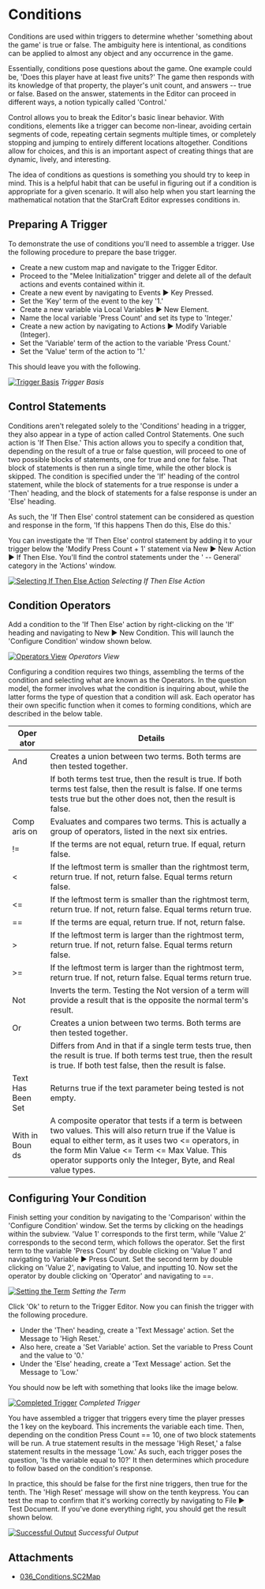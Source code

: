# Conditions

Conditions are used within triggers to determine whether 'something about the game' is true or false. The ambiguity here is intentional, as conditions can be applied to almost any object and any occurrence in the game.

Essentially, conditions pose questions about the game. One example could be, 'Does this player have at least five units?' The game then responds with its knowledge of that property, the player's unit count, and answers -- true or false. Based on the answer, statements in the Editor can proceed in different ways, a notion typically called 'Control.'

Control allows you to break the Editor's basic linear behavior. With conditions, elements like a trigger can become non-linear, avoiding certain segments of code, repeating certain segments multiple times, or completely stopping and jumping to entirely different locations altogether. Conditions allow for choices, and this is an important aspect of creating things that are dynamic, lively, and interesting.

The idea of conditions as questions is something you should try to keep in mind. This is a helpful habit that can be useful in figuring out if a condition is appropriate for a given scenario. It will also help when you start learning the mathematical notation that the StarCraft Editor expresses conditions in.

## Preparing A Trigger

To demonstrate the use of conditions you'll need to assemble a trigger. Use the following procedure to prepare the base trigger.

  - Create a new custom map and navigate to the Trigger Editor.
  - Proceed to the "Melee Initialization" trigger and delete all of the default actions and events contained within it.
  - Create a new event by navigating to Events ▶︎ Key Pressed.
  - Set the 'Key' term of the event to the key '1.'
  - Create a new variable via Local Variables ▶︎ New Element.
  - Name the local variable 'Press Count' and set its type to 'Integer.'
  - Create a new action by navigating to Actions ▶︎ Modify Variable (Integer).
  - Set the 'Variable' term of the action to the variable 'Press Count.'
  - Set the 'Value' term of the action to '1.'

This should leave you with the following.

[![Trigger Basis](./resources/036_Conditions1.png)](./resources/036_Conditions1.png)
*Trigger Basis*

## Control Statements

Conditions aren't relegated solely to the 'Conditions' heading in a trigger, they also appear in a type of action called Control Statements. One such action is 'If Then Else.' This action allows you to specify a condition that, depending on the result of a true or false question, will proceed to one of two possible blocks of statements, one for true and one for false. That block of statements is then run a single time, while the other block is skipped. The condition is specified under the 'If' heading of the control statement, while the block of statements for a true response is under a 'Then' heading, and the block of statements for a false response is under an 'Else' heading.

As such, the 'If Then Else' control statement can be considered as question and response in the form, 'If this happens Then do this, Else do this.'

You can investigate the 'If Then Else' control statement by adding it to your trigger below the 'Modify Press Count + 1' statement via New ▶︎ New Action ▶︎ If Then Else. You'll find the control statements under the ' -- General' category in the 'Actions' window.

[![Selecting If Then Else Action](./resources/036_Conditions2.png)](./resources/036_Conditions2.png)
*Selecting If Then Else Action*

## Condition Operators

Add a condition to the 'If Then Else' action by right-clicking on the 'If' heading and navigating to New ▶︎ New Condition. This will launch the 'Configure Condition' window shown below.

[![Operators View](./resources/036_Conditions3.png)](./resources/036_Conditions3.png)
*Operators View*

Configuring a condition requires two things, assembling the terms of the condition and selecting what are known as the Operators. In the question model, the former involves what the condition is inquiring about, while the latter forms the type of question that a condition will ask. Each operator has their own specific function when it comes to forming conditions, which are described in the below table.

| Oper ator         | Details                                                                                                                                                                                                                                                                            |
| ----------------- | ---------------------------------------------------------------------------------------------------------------------------------------------------------------------------------------------------------------------------------------------------------------------------------- |
| And               | Creates a union between two terms. Both terms are then tested together.                                                                                                                                                                                                            |
|                   | If both terms test true, then the result is true. If both terms test false, then the result is false. If one terms tests true but the other does not, then the result is false.                                                                                                    |
| Comp aris on      | Evaluates and compares two terms. This is actually a group of operators, listed in the next six entries.                                                                                                                                                                           |
| \!=               | If the terms are not equal, return true. If equal, return false.                                                                                                                                                                                                                   |
| \<                | If the leftmost term is smaller than the rightmost term, return true. If not, return false. Equal terms return false.                                                                                                                                                              |
| \<=               | If the leftmost term is smaller than the rightmost term, return true. If not, return false. Equal terms return true.                                                                                                                                                              |
| \==               | If the terms are equal, return true. If not, return false.                                                                                                                                                                                                                         |
| \>                | If the leftmost term is larger than the rightmost term, return true. If not, return false. Equal terms return false.                                                                                                                                                               |
| \>=               | If the leftmost term is larger than the rightmost term, return true. If not, return false. Equal terms return true.                                                                                                                                                                |
| Not               | Inverts the term. Testing the Not version of a term will provide a result that is the opposite the normal term's result.                                                                                                                                                           |
| Or                | Creates a union between two terms. Both terms are then tested together.                                                                                                                                                                                                            |
|                   | Differs from And in that if a single term tests true, then the result is true. If both terms test true, then the result is true. If both test false, then the result is false.                                                                                                     |
| Text Has Been Set | Returns true if the text parameter being tested is not empty.                                                                                                                                                                                                                      |
| With in Boun ds   | A composite operator that tests if a term is between two values. This will also return true if the Value is equal to either term, as it uses two \<= operators, in the form Min Value \<= Term \<= Max Value. This operator supports only the Integer, Byte, and Real value types. |

## Configuring Your Condition

Finish setting your condition by navigating to the 'Comparison' within the 'Configure Condition' window. Set the terms by clicking on the headings within the subview. 'Value 1' corresponds to the first term, while 'Value 2' corresponds to the second term, which follows the operator. Set the first term to the variable 'Press Count' by double clicking on 'Value 1' and navigating to Variable ▶︎ Press Count. Set the second term by double clicking on 'Value 2', navigating to Value, and inputting 10. Now set the operator by double clicking on 'Operator' and navigating to ==.

[![Setting the Term](./resources/036_Conditions4.png)](./resources/036_Conditions4.png)
*Setting the Term*

Click 'Ok' to return to the Trigger Editor. Now you can finish the trigger with the following procedure.

  - Under the 'Then' heading, create a 'Text Message' action. Set the Message to 'High Reset.'
  - Also here, create a 'Set Variable' action. Set the variable to Press Count and the value to '0.'
  - Under the 'Else' heading, create a 'Text Message' action. Set the Message to 'Low.'

You should now be left with something that looks like the image below.

[![Completed Trigger](./resources/036_Conditions5.png)](./resources/036_Conditions5.png)
*Completed Trigger*

You have assembled a trigger that triggers every time the player presses the 1 key on the keyboard. This increments the variable each time. Then, depending on the condition Press Count == 10, one of two block statements will be run. A true statement results in the message 'High Reset,' a false statement results in the message 'Low.' As such, each trigger poses the question, 'Is the variable equal to 10?' It then determines which procedure to follow based on the condition's response.

In practice, this should be false for the first nine triggers, then true for the tenth. The 'High Reset' message will show on the tenth keypress. You can test the map to confirm that it's working correctly by navigating to File ▶︎ Test Document. If you've done everything right, you should get the result shown below.

[![Successful Output](./resources/036_Conditions6.png)](./resources/036_Conditions6.png)
*Successful Output*

## Attachments

 * [036_Conditions.SC2Map](./maps/036_Conditions.SC2Map)
